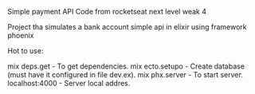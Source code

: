 Simple payment API
Code from rocketseat next level weak 4

Project tha simulates a bank account simple api in elixir using framework phoenix

Hot to use:

mix deps.get - To get dependencies.
mix ecto.setupo - Create database (must have it configured in file dev.ex).
mix phx.server - To start server.
localhost:4000 - Server local addres.
